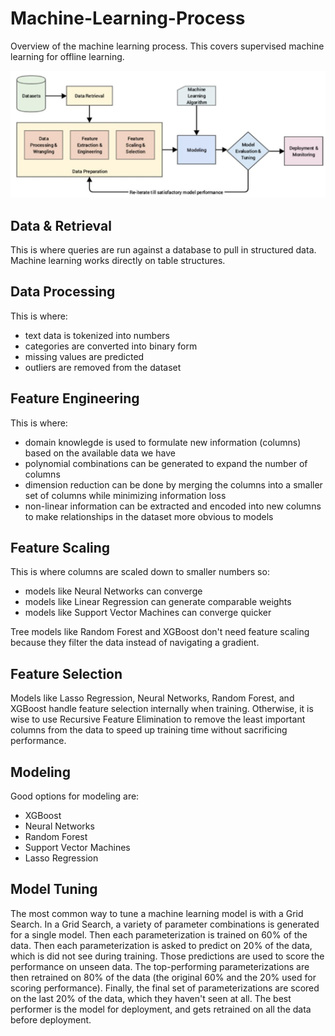 # Machine-Learning-Process
Overview of the machine learning process. This covers supervised machine learning for offline learning.

![alt text](https://github.com/nicholasjmorris1993/Machine-Learning-Process/blob/main/machine_learning_pipeline.png)

## Data & Retrieval
This is where queries are run against a database to pull in structured data. Machine learning works directly on table structures.

## Data Processing
This is where:
- text data is tokenized into numbers
- categories are converted into binary form
- missing values are predicted
- outliers are removed from the dataset

## Feature Engineering
This is where:
- domain knowlegde is used to formulate new information (columns) based on the available data we have
- polynomial combinations can be generated to expand the number of columns
- dimension reduction can be done by merging the columns into a smaller set of columns while minimizing information loss
- non-linear information can be extracted and encoded into new columns to make relationships in the dataset more obvious to models

## Feature Scaling
This is where columns are scaled down to smaller numbers so:
- models like Neural Networks can converge
- models like Linear Regression can generate comparable weights
- models like Support Vector Machines can converge quicker
  
Tree models like Random Forest and XGBoost don't need feature scaling because they filter the data instead of navigating a gradient.

## Feature Selection
Models like Lasso Regression, Neural Networks, Random Forest, and XGBoost handle feature selection internally when training. Otherwise, it is wise to use Recursive Feature Elimination to remove the least important columns from the data to speed up training time without sacrificing performance.

## Modeling
Good options for modeling are:
- XGBoost
- Neural Networks
- Random Forest
- Support Vector Machines
- Lasso Regression

## Model Tuning
The most common way to tune a machine learning model is with a Grid Search. In a Grid Search, a variety of parameter combinations is generated for a single model. Then each parameterization is trained on 60% of the data. Then each parameterization is asked to predict on 20% of the data, which is did not see during training. Those predictions are used to score the performance on unseen data. The top-performing parameterizations are then retrained on 80% of the data (the original 60% and the 20% used for scoring performance). Finally, the final set of parameterizations are scored on the last 20% of the data, which they haven't seen at all. The best performer is the model for deployment, and gets retrained on all the data before deployment.
